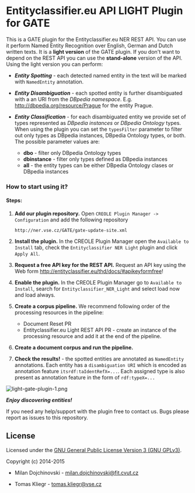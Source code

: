 # Entityclassifier.eu API LIGHT Plugin for GATE #

This is a GATE plugin for the Entityclassifier.eu NER REST API. You can use it perform Named Entity Recognition over English, German and Dutch written texts. It is a **light version** of the GATE plugin. If you don't want to depend on the REST API you can use the **stand-alone** version of the API. Using the light version you can perform:

* ***Entity Spotting*** - each detected named entity in the text will be marked with ```NamedEntity``` annotation.

* ***Entity Disambiguation*** - each spotted entity is further disambiguated with a an URI from the *DBpedia namespace*. E.g. http://dbpedia.org/resource/Prague for the entity Prague.

* ***Entity Classification*** - for each disambiguated entity we provide set of types represented as *DBpedia instances* or *DBpedia Ontology* types. When using the plugin you can set the ```typesFilter``` parameter to filter out only types as DBpedia instances, DBpedia Ontology types, or both. The possible parameter values are:
    * **dbo** - filter only DBpedia Ontology types
    * **dbinstance** - filter only types defined as DBpedia instances
    * **all** - the entity types can be either DBpedia Ontology clases or DBpedia instances


### How to start using it? ###

#### Steps: ####
1. **Add our plugin repository.** Open ```CREOLE Plugin Manager -> Configuration``` and add the following repository

    ```
    http://ner.vse.cz/GATE/gate-update-site.xml
    ```

2. **Install the plugin.**  In the CREOLE Plugin Manager open the ```Available to Install``` tab, check the ```Entityclassifier NER Light``` plugin and click ```Apply All```.

3. **Request a free API key for the REST API.** Request an API key using the Web form http://entityclassifier.eu/thd/docs/#apikeyformfree!

4. **Enable the plugin.** In the CREOLE Plugin Manager go to ```Available to Install```, search for ```Entityclassifier_NER_Light``` and select load now and load always.

5. **Create a corpus pipeline.** We recommend following order of the processing resources in the pipeline:

    * Document Reset PR
    * Entityclassifier.eu Light REST API PR - create an instance of the processing resource and add it at the end of the pipeline.

6. **Create a document corpus and run the pipeline.**

7. **Check the results!** - the spotted entities are annotated as ```NamedEntity``` annotations. Each entity has a ```disambiguation URI``` which is encoded as annotation feature ```itsrdf:taIdentRefX=...```. Each assigned type is also present as annotation feature in the form of ```rdf:typeX=...```

![light-gate-plugin-1.png](https://bitbucket.org/repo/M6EXM6/images/1690205146-light-gate-plugin-1.png)

***Enjoy discovering entities!***



If you need any help/support with the plugin free to contact us. Bugs please report as issues to this repository.

License
------

Licensed under the [GNU General Public License Version 3 (GNU GPLv3)](http://www.gnu.org/licenses/gpl.html).

Copyright (c) 2014-2015

* Milan Dojchinovski - <milan.dojchinovski@fit.cvut.cz>

* Tomas Kliegr - <tomas.kliegr@vse.cz>
